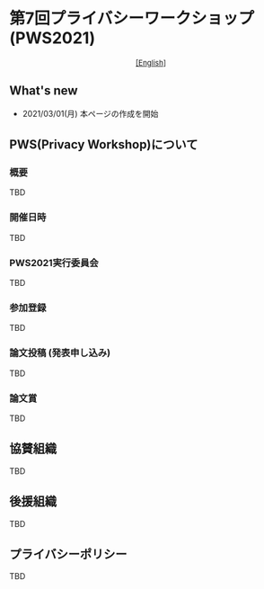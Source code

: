 # 第7回プライバシーワークショップ (PWS2021)

<div style="text-align: center;">
 <font size="2">
  <a href="./index_e.html">[English]</a>
 </font>
</div>

## What's new
- 2021/03/01(月) 本ページの作成を開始

## PWS(Privacy Workshop)について
### 概要
TBD

### 開催日時
TBD

<h3>PWS2021実行委員会 </h3>
TBD

### 参加登録
TBD


### 論文投稿 (発表申し込み)
TBD

### 論文賞
TBD

## 協賛組織
TBD


## 後援組織
TBD


## プライバシーポリシー
TBD
